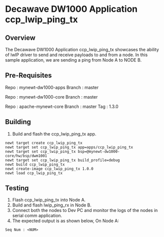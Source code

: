 <!--
#
# Licensed to the Apache Software Foundation (ASF) under one
# or more contributor license agreements.  See the NOTICE file
# distributed with this work for additional information
# regarding copyright ownership.  The ASF licenses this file
# to you under the Apache License, Version 2.0 (the
# "License"); you may not use this file except in compliance
# with the License.  You may obtain a copy of the License at
#
# http://www.apache.org/licenses/LICENSE-2.0
#
# Unless required by applicable law or agreed to in writing,
# software distributed under the License is distributed on an
# "AS IS" BASIS, WITHOUT WARRANTIES OR CONDITIONS OF ANY
#  KIND, either express or implied.  See the License for the
# specific language governing permissions and limitations
# under the License.
#
-->

# Decawave DW1000 Application ccp_lwip_ping_tx

## Overview
The Decawave DW1000 Application ccp_lwip_ping_tx showcases the ability of lwIP driver to send and receive 
payloads to and from a node. In this sample application, we are sending a ping from Node A to NODE B.

## Pre-Requisites
Repo 	:	mynewt-dw1000-apps
Branch	:	master

Repo	:	mynewt-dw1000-core
Branch	:	master

Repo	:	apache-mynewt-core
Branch	:	master
Tag 	:	1.3.0

## Building
1. Build and flash the ccp_lwip_ping_tx app.

```no-highlight
newt target create ccp_lwip_ping_tx
newt target set ccp_lwip_ping_tx app=apps/ccp_lwip_ping_tx
newt target set ccp_lwip_ping_tx bsp=@mynewt-dw1000-core/hw/bsp/dwm1001
newt target set ccp_lwip_ping_tx build_profile=debug
newt build ccp_lwip_ping_tx
newt create-image ccp_lwip_ping_tx 1.0.0
newt load ccp_lwip_ping_tx
```

## Testing
1. Flash ccp_lwip_ping_tx into Node A.
2. Build and flash lwip_ping_rx in Node B.
3. Connect both the nodes to Dev PC and monitor the logs of the nodes in serial comm application.
4. The expected output is as shown below,
	On Node A:

```no-highlight
Seq Num : <NUM>
```